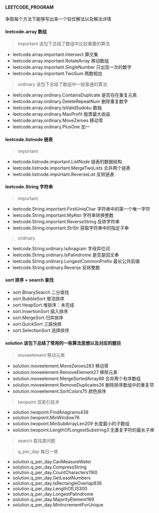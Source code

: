 #### LEETCODE_PROGRAM

争取每个方法下能够写出来一个较优解法以及解法详情

#### leetcode.array 数组
> important 该包下总结了数组中比较重要的算法
- leetcode.array.important.Intersect 算交集
- leetcode.array.important.RotateArray 移动数组
- leetcode.array.important.SingleNumber 只出现一次的数字
- leetcode.array.important.TwoSum 两数相加

> ordinary 该包下总结了数组中一般普通的算法
- leetcode.array.ordinary.ContainsDuplicate 是否存在重复元素
- leetcode.array.ordinary.DeleteRepeatNum 删除重复数字
- leetcode.array.ordinary.IsValidSudoku 数独
- leetcode.array.ordinary.MaxProfit 股票最大收益
- leetcode.array.ordinary.MoveZeroes 移动零
- leetcode.array.ordinary.PlusOne 加一

#### leetcode.listnode 链表
> important
- leetcode.listnode.important.ListNode 链表的数据结构
- leetcode.listnode.important.MergeTwoLists 合并两个链表
- leetcode.listnode.important.ReverseList 反转链表

#### leetcode.String 字符串
> important
- leetcode.String.important.FirstUniqChar 字符串中的第一个唯一字符
- leetcode.String.important.MyAtoi 字符串转换整数
- leetcode.String.important.ReverseString 反转字符串
- leetcode.String.important.StrStr 获取字符串中的指定子串

> ordinary
- leetcode.String.ordinary.IsAnagram 字母异位词
- leetcode.String.ordinary.IsPalindrome 是否是回文串
- leetcode.String.ordinary.LongestCommonPrefix 最长公共前缀
- leetcode.String.ordinary.Reverse 反转整数

#### sort 排序 + search 查找
- sort.BinarySearch 二分查找
- sort.BubbleSort 冒泡排序
- sort.HeapSort 堆排序：未完成
- sort.InsertionSort 插入排序
- sort.MergeSort 归并排序
- sort.QuickSort 三路快排
- sort.SelectionSort 选择排序

#### solution 该包下总结了常用的一些算法思想以及对应的题目
> moveelement 移动元素
- solution.moveelement.MoveZeroes283 移动零
- solution.moveelement.RemoveElement27 移除元素
- solution.moveelement.MergeSortedArray88 合并两个有序数组
- solution.moveelement.RemoveDuplicates26 删除排序数组中的重复项
- solution.moveelement.SortColors75 颜色排序

> twopoint 双索引技术
- solution.twopoint.FindAnagrams438
- solution.twopoint.MinWindow76
- solution.twopoint.MinSubArrayLen209 长度最小的子数组
- solution.twopoint.LengthOfLongestSubstring3 无重复字符的最长子串

> search 查找类问题


> q_per_day 每日一练
- solution.q_per_day.CanMeasureWater
- solution.q_per_day.CompressString
- solution.q_per_day.CountCharacters1160
- solution.q_per_day.GetLeastNumbers
- solution.q_per_day.IsRectangleOverlap836
- solution.q_per_day.LengthOfLIS300
- solution.q_per_day.LongestPalindrome
- solution.q_per_day.MajorityElement169
- solution.q_per_day.MinIncrementForUnique